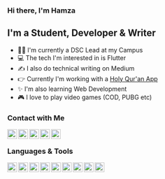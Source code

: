 ### Hi there, I'm  Hamza

## I'm a Student, Developer & Writer
- 🙋‍♂️ I'm currently a DSC Lead at my Campus
- 💻 The tech I'm interested in is Flutter
- ✍ I also do technical writing on Medium
- 👉 Currently I'm working with a [Holy Qur'an App][quran]
- ✨ I'm also learning Web Development
- 🎮 I love to play video games (COD, PUBG etc)

### Contact with Me

[<img align="left" alt="m-hamzashakeel | Facebook" width=22px src="https://cdn.jsdelivr.net/npm/simple-icons@v3/icons/facebook.svg">][facebook]
[<img align="left" alt="m-hamzashakeel | Twitter" width=22px src="https://cdn.jsdelivr.net/npm/simple-icons@v3/icons/twitter.svg">][twitter]
[<img align="left" alt="m-hamzashakeel | LinkedIn" width=22px src="https://cdn.jsdelivr.net/npm/simple-icons@v3/icons/linkedin.svg">][linkedin]
[<img align="left" alt="m-hamzashakeel | Medium" width=22px src="https://cdn.jsdelivr.net/npm/simple-icons@v3/icons/medium.svg">][medium]
[<img align="left" alt="m-hamzashakeel | Instagram" width=22px src="https://cdn.jsdelivr.net/npm/simple-icons@v3/icons/instagram.svg">][instagram]

<br>

### Languages & Tools

<img align="left" alt="m-hamzashakeel | Instagram" width=22px src="https://cdn.jsdelivr.net/npm/simple-icons@v3/icons/flutter.svg">
<img align="left" alt="m-hamzashakeel | Instagram" width=22px src="https://cdn.jsdelivr.net/npm/simple-icons@v3/icons/dart.svg">
<img align="left" alt="m-hamzashakeel | Instagram" width=22px src="https://cdn.jsdelivr.net/npm/simple-icons@v3/icons/firebase.svg">
<img align="left" alt="m-hamzashakeel | Instagram" width=22px src="https://cdn.jsdelivr.net/npm/simple-icons@v3/icons/androidstudio.svg">
<img align="left" alt="m-hamzashakeel | Instagram" width=22px src="https://cdn.jsdelivr.net/npm/simple-icons@v3/icons/html5.svg">
<img align="left" alt="m-hamzashakeel | Instagram" width=22px src="https://cdn.jsdelivr.net/npm/simple-icons@v3/icons/css3.svg">
<img align="left" alt="m-hamzashakeel | Instagram" width=22px src="https://cdn.jsdelivr.net/npm/simple-icons@v3/icons/bootstrap.svg">
<img align="left" alt="m-hamzashakeel | Instagram" width=22px src="https://cdn.jsdelivr.net/npm/simple-icons@v3/icons/visualstudio.svg">
<img align="left" alt="m-hamzashakeel | Instagram" width=22px src="https://cdn.jsdelivr.net/npm/simple-icons@v3/icons/adobexd.svg">


<br>

[quran]: https://github.com/m-hamzashakeel/The_Holy_Quran_App
[twitter]: https://www.twitter.com/m_hamzashakeel/
[linkedin]: https://www.linkedin.com/in/m-hamzashakeel/
[instagram]: https://www.instagram.com/m_hamzashakeel/
[medium]: https://medium.com/@hamza.6.shakeel
[facebook]: httsp://www.facebook.com/hamza.maddog
